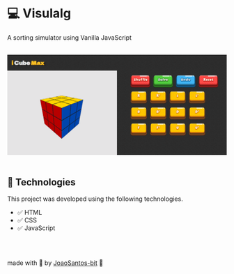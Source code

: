 # :computer: Visulalg
A sorting simulator using Vanilla JavaScript
<br>
<br>
<div align="center">
  <img src="https://github.com/joaoSantos-bit/Rubik-cube-3x3/blob/main/cubomagico.gif" alt="quicksort visualizer introduction gif">
</div>
<br>

## :rocket: Technologies

<p>This project was developed using the following technologies.</p>

* :white_check_mark: HTML
* :white_check_mark: CSS
* :white_check_mark: JavaScript

<br>
<br>

made with :blue_heart: by <a href="https://github.com/joaoSantos-bit">JoaoSantos-bit</a> :wave:

